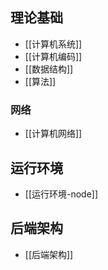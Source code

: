 

## 理论基础

* [[计算机系统]]
* [[计算机编码]]
* [[数据结构]]
* [[算法]]

### 网络
* [[计算机网络]]

## 运行环境
* [[运行环境-node]]


## 后端架构
* [[后端架构]]